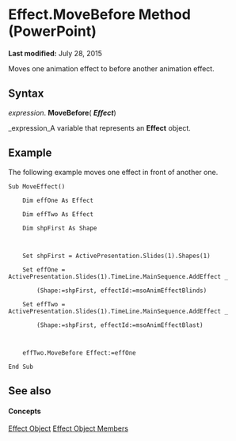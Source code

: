 
# Effect.MoveBefore Method (PowerPoint)

 **Last modified:** July 28, 2015

Moves one animation effect to before another animation effect.

## Syntax

 _expression_. **MoveBefore**( **_Effect_**)

 _expression_A variable that represents an  **Effect** object.


## Example

The following example moves one effect in front of another one.


```
Sub MoveEffect()

    Dim effOne As Effect

    Dim effTwo As Effect

    Dim shpFirst As Shape



    Set shpFirst = ActivePresentation.Slides(1).Shapes(1)

    Set effOne = ActivePresentation.Slides(1).TimeLine.MainSequence.AddEffect _

        (Shape:=shpFirst, effectId:=msoAnimEffectBlinds)

    Set effTwo = ActivePresentation.Slides(1).TimeLine.MainSequence.AddEffect _

        (Shape:=shpFirst, effectId:=msoAnimEffectBlast)



    effTwo.MoveBefore Effect:=effOne

End Sub
```


## See also


#### Concepts


 [Effect Object](359ac3da-86cd-8003-d691-349d20fd1777.md)
 [Effect Object Members](a110a644-1a87-b67c-b453-13c9d53004b7.md)

